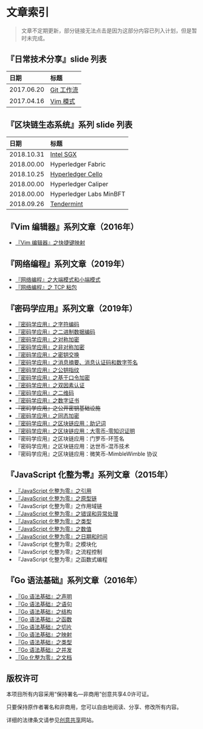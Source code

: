 # 文章索引

> 文章不定期更新，部分链接无法点击是因为这部分内容已列入计划，但是暂时未完成。

## 『日常技术分享』slide 列表

| 日期       | 标题 |
|:-----------|:-----|
| 2017.06.20 | [Git 工作流](https://modood.github.io/slides/git-workflow/index.html)
| 2017.04.16 | [Vim 模式](https://modood.github.io/slides/vim-mode/index.html)

## 『区块链生态系统』系列 slide 列表

| 日期       | 标题 |
|:-----------|:-----|
| 2018.10.31 | [Intel SGX](https://modood.github.io/slides/intel-sgx/index.html)
| 2018.00.00 | Hyperledger Fabric
| 2018.10.25 | [Hyperledger Cello](https://modood.github.io/slides/hyperledger-cello/index.html)
| 2018.00.00 | Hyperledger Caliper
| 2018.00.00 | Hyperledger Labs MinBFT
| 2018.09.26 | [Tendermint](https://modood.github.io/slides/tendermint/index.html)

## 『Vim 编辑器』系列文章（2016年）

*   [『Vim 编辑器』之快捷键映射](https://github.com/modood/modood.github.io/blob/master/articles/vim-editor/01-map.md)

## 『网络编程』系列文章（2019年）

*   [『网络编程』之大端模式和小端模式](https://github.com/modood/modood.github.io/blob/master/articles/network/01-bigendian-littleendian.md)
*   [『网络编程』之 TCP 粘包](https://github.com/modood/modood.github.io/blob/master/articles/network/02-tcp-sticky-packet.md)

## 『密码学应用』系列文章（2019年）

*   [『密码学应用』之字符编码](https://github.com/modood/modood.github.io/blob/master/articles/crypto/01-character-set.md)
*   [『密码学应用』之二进制数据编码](https://github.com/modood/modood.github.io/blob/master/articles/crypto/02-binary-encoding.md)
*   [『密码学应用』之对称加密](https://github.com/modood/modood.github.io/blob/master/articles/crypto/03-symmetric-key-algorithm.md)
*   [『密码学应用』之非对称加密](https://github.com/modood/modood.github.io/blob/master/articles/crypto/04-asymmetric-key-algorithm.md)
*   [『密码学应用』之密钥交换](https://github.com/modood/modood.github.io/blob/master/articles/crypto/05-key-exchange.md)
*   [『密码学应用』之消息摘要、消息认证码和数字签名](https://github.com/modood/modood.github.io/blob/master/articles/crypto/06-hash-mac-sign.md)
*   [『密码学应用』之公钥指纹](https://github.com/modood/modood.github.io/blob/master/articles/crypto/07-public-key-fingerprint.md)
*   [『密码学应用』之基于口令加密](https://github.com/modood/modood.github.io/blob/master/articles/crypto/08-password-based-encryption.md)
*   [『密码学应用』之双因素认证](https://github.com/modood/modood.github.io/blob/master/articles/crypto/09-two-factor-authentication.md)
*   [『密码学应用』之二维码](https://github.com/modood/modood.github.io/blob/master/articles/crypto/10-quick-response-code.md)
*   [『密码学应用』之数字证书](https://github.com/modood/modood.github.io/blob/master/articles/crypto/11-certificate.md)
*   ~~『密码学应用』之公开密钥基础设施~~
*   [『密码学应用』之同态加密](https://github.com/modood/modood.github.io/blob/master/articles/crypto/13-homomorphic-encryption.md)
*   [『密码学应用』之区块链应用：助记词](https://github.com/modood/modood.github.io/blob/master/articles/crypto/14-recovery-phrase.md)
*   [『密码学应用』之区块链应用：大零币-零知识证明](https://github.com/modood/modood.github.io/blob/master/articles/crypto/15-zero-knowledge-proof.md)
*   『密码学应用』之区块链应用：门罗币-环签名
*   『密码学应用』之区块链应用：达世币-混币技术
*   『密码学应用』之区块链应用：微笑币-MimbleWimble 协议

## 『JavaScript 化整为零』系列文章（2015年）

*   [『JavaScript 化整为零』之引用](https://github.com/modood/modood.github.io/blob/master/articles/js-piece/01-reference-type.md)
*   [『JavaScript 化整为零』之原型链](https://github.com/modood/modood.github.io/blob/master/articles/js-piece/02-prototype-chain.md)
*   『JavaScript 化整为零』之作用域链
*   [『JavaScript 化整为零』之错误和异常处理](https://github.com/modood/modood.github.io/blob/master/articles/js-piece/03-error-and-exception.md)
*   [『JavaScript 化整为零』之类型](https://github.com/modood/modood.github.io/blob/master/articles/js-piece/04-type.md)
*   [『JavaScript 化整为零』之数值](https://github.com/modood/modood.github.io/blob/master/articles/js-piece/05-number.md)
*   [『JavaScript 化整为零』之日期和时间](https://github.com/modood/modood.github.io/blob/master/articles/js-piece/06-date.md)
*   『JavaScript 化整为零』之模块化
*   『JavaScript 化整为零』之流程控制
*   『JavaScript 化整为零』之函数式编程

## 『Go 语法基础』系列文章（2016年）

*   [『Go 语法基础』之声明](https://github.com/modood/modood.github.io/blob/master/articles/go-basic/01-declaration.md)
*   [『Go 语法基础』之语句](https://github.com/modood/modood.github.io/blob/master/articles/go-basic/02-statement.md)
*   [『Go 语法基础』之结构](https://github.com/modood/modood.github.io/blob/master/articles/go-basic/03-struct.md)
*   [『Go 语法基础』之函数](https://github.com/modood/modood.github.io/blob/master/articles/go-basic/04-function.md)
*   [『Go 语法基础』之切片](https://github.com/modood/modood.github.io/blob/master/articles/go-basic/05-slice.md)
*   [『Go 语法基础』之映射](https://github.com/modood/modood.github.io/blob/master/articles/go-basic/06-map.md)
*   [『Go 语法基础』之类型](https://github.com/modood/modood.github.io/blob/master/articles/go-basic/07-type.md)
*   [『Go 语法基础』之并发](https://github.com/modood/modood.github.io/blob/master/articles/go-basic/08-concurrency.md)
*   [『Go 化整为零』之文档](https://github.com/modood/modood.github.io/blob/master/articles/go-basic/09-doc.md)

## 版权许可

本项目所有内容采用“保持署名—非商用”创意共享4.0许可证。

只要保持原作者署名和非商用，您可以自由地阅读、分享、修改所有内容。

详细的法律条文请参见[创意共享](http://creativecommons.org/licenses/by-nc/4.0/)网站。
